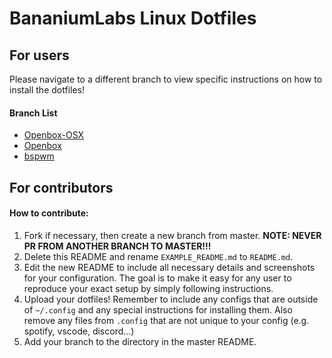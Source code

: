 # BananiumLabs Linux Dotfiles

## For users
Please navigate to a different branch to view specific instructions on how to install the dotfiles!

#### Branch List
 - [Openbox-OSX](./tree/openbox-osx)
 - [Openbox](./tree/openbox)
 - [bspwm](./tree/bspwm)

## For contributors
#### How to contribute:
1. Fork if necessary, then create a new branch from master. **NOTE: NEVER PR FROM ANOTHER BRANCH TO MASTER!!!**
2. Delete this README and rename `EXAMPLE_README.md` to `README.md`.
3. Edit the new README to include all necessary details and screenshots for your configuration. The goal is to make it easy for any user to reproduce your exact setup by simply following instructions.
4. Upload your dotfiles! Remember to include any configs that are outside of `~/.config` and any special instructions for installing them. Also remove any files from `.config` that are not unique to your config (e.g. spotify, vscode, discord...)
5. Add your branch to the directory in the master README.


